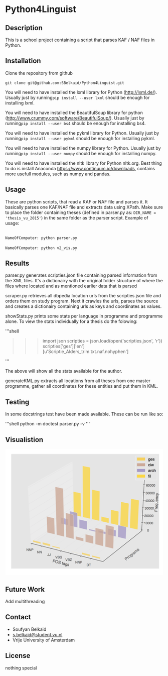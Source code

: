 Python4Linguist
=============

Description
----------
This is a school project containing a script that parses KAF / NAF files in Python.

Installation
-----------
Clone the repository from github

````shell
git clone git@github.com:SBelkaid/Python4Linguist.git
````
You will need to have installed the lxml library for Python (http://lxml.de/). Usually just by running`pip install --user lxml` should be enough for installing lxml.

You will need to have installed the BeautifulSoup library for python (http://www.crummy.com/software/BeautifulSoup/). Usually just by running`pip install --user bs4` should be enough for installing bs4.

You will need to have installed the pykml library for Python. Usually just by running`pip install --user pykml` should be enough for installing pykml.

You will need to have installed the numpy library for Python. Usually just by running`pip install --user numpy` should be enough for installing numpy.

You will need to have installed the nltk library for Python nltk.org. Best thing to do is install Anaconda https://www.continuum.io/downloads, contains more usefull modules, such as numpy and pandas. 

Usage
-----

These are python scripts, that read a KAF or NAF file and parses it. It basically parses one KAF/NAF file
and extracts data using XPath. Make sure to place the folder containing theses (defined in parser.py as: ``DIR_NAME = 'thesis_vu_2015'``) in the same folder as the parser script. Example of usage:

```shell

NameOfComputer: python parser.py

NameOfComputer: python v2_vis.py
```

Results
-------------
parser.py generates scripties.json file containing parsed information from the XML files. It's a dictionairy
with the original folder structure of where the files where located and as mentioned earlier data that is parsed

scraper.py retrieves all dbpedia location urls from the scripties.json file and orders them on study program. Next it crawles the urls, parses the source and creates a dictionairy containing urls as keys and coordinates as values.

showStats.py prints some stats per language in programme and programme alone. To view the stats individually for a thesis do the folowing:

'''shell

>>> import json
>>> scripties = json.load(open('scripties.json', 'r'))
>>> scripties['ges']['en'][u'Scriptie_Alders_trim.txt.naf.nohyphen']

'''

The above will show all the stats available for the author. 

generateKML.py extracts all locations from all theses from one master programme, gather all coordinates for these entities and put them in KML.

Testing
-------------
In some docstrings test have been made available. These can be run like so: 

'''shell 
python -m doctest parser.py -v
'''

Visualistion
-------------
![alt tag](https://github.com/SBelkaid/Python4Linguist/blob/master/images/Screen%20Shot%202016-03-30%20at%206.39.11%20PM.png)




Future Work
------------
Add multithreading

Contact
------

* Soufyan Belkaid
* s.belkaid@student.vu.nl
* Vrije University of Amsterdam

License
------
nothing special
